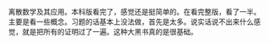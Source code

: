 离散数学及其应用。本科版看完了，感觉还是挺简单的。在看完整版，看了一半。主要是看一些概念。习题的话基本上没法做，首先是太多。说实话说不出来什么感觉，就是把所有的证明过了一遍。这种大黑书真的是很基础。
